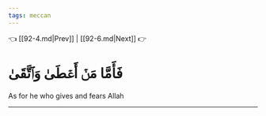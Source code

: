 ```yaml
---
tags: meccan
---
```


👈 [[92-4.md|Prev]] | [[92-6.md|Next]] 👉

# فَأَمَّا مَنۡ أَعۡطَىٰ وَٱتَّقَىٰ

As for he who gives and fears Allah

---

